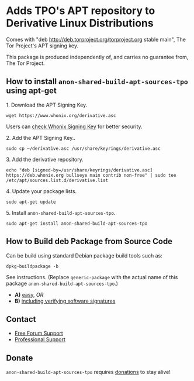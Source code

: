 # Adds TPO's APT repository to Derivative Linux Distributions #

Comes with "deb http://deb.torproject.org/torproject.org stable main", The Tor
Project's APT signing key.

This package is produced independently of, and carries no guarantee from,
The Tor Project.
## How to install `anon-shared-build-apt-sources-tpo` using apt-get ##

1\. Download the APT Signing Key.

```
wget https://www.whonix.org/derivative.asc
```

Users can [check Whonix Signing Key](https://www.whonix.org/wiki/Whonix_Signing_Key) for better security.

2\. Add the APT Signing Key..

```
sudo cp ~/derivative.asc /usr/share/keyrings/derivative.asc
```

3\. Add the derivative repository.

```
echo "deb [signed-by=/usr/share/keyrings/derivative.asc] https://deb.whonix.org bullseye main contrib non-free" | sudo tee /etc/apt/sources.list.d/derivative.list
```

4\. Update your package lists.

```
sudo apt-get update
```

5\. Install `anon-shared-build-apt-sources-tpo`.

```
sudo apt-get install anon-shared-build-apt-sources-tpo
```

## How to Build deb Package from Source Code ##

Can be build using standard Debian package build tools such as:

```
dpkg-buildpackage -b
```

See instructions. (Replace `generic-package` with the actual name of this package `anon-shared-build-apt-sources-tpo`.)

* **A)** [easy](https://www.whonix.org/wiki/Dev/Build_Documentation/generic-package/easy), _OR_
* **B)** [including verifying software signatures](https://www.whonix.org/wiki/Dev/Build_Documentation/generic-package)

## Contact ##

* [Free Forum Support](https://forums.whonix.org)
* [Professional Support](https://www.whonix.org/wiki/Professional_Support)

## Donate ##

`anon-shared-build-apt-sources-tpo` requires [donations](https://www.whonix.org/wiki/Donate) to stay alive!
